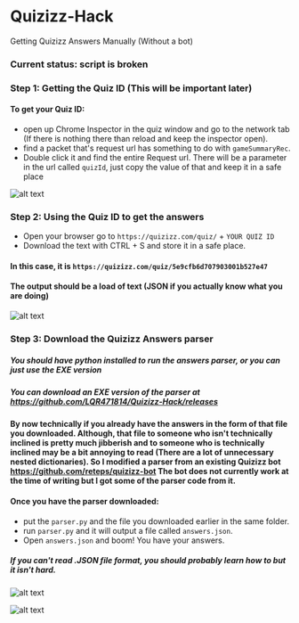 # Quizizz-Hack
Getting Quizizz Answers Manually (Without a bot)

### Current status: script is broken

### Step 1: Getting the Quiz ID (This will be important later)

#### To get your Quiz ID:
 - open up Chrome Inspector in the quiz window and go to the network tab (If there is nothing there than reload and keep the inspector open). 
 - find a packet that's request url has something to do with `gameSummaryRec`. 
 - Double click it and find the entire Request url. There will be a parameter in the url called `quizId`, just copy the value of that and keep it in a safe place

![alt text](https://github.com/LQR471814/Quizizz-Hack/blob/master/get-quizID-1.jpg)

### Step 2: Using the Quiz ID to get the answers

 - Open your browser go to `https://quizizz.com/quiz/` + `YOUR QUIZ ID` 
 - Download the text with CTRL + S and store it in a safe place.
 
 #### In this case, it is `https://quizizz.com/quiz/5e9cfb6d707903001b527e47` 
 #### The output should be a load of text (JSON if you actually know what you are doing) 

![alt text](https://github.com/LQR471814/Quizizz-Hack/blob/master/get-answers-1.jpg)

### Step 3: Download the Quizizz Answers parser 
##### You should have python installed to run the answers parser, or you can just use the EXE version
##### You can download an EXE version of the parser at <https://github.com/LQR471814/Quizizz-Hack/releases>

#### By now technically if you already have the answers in the form of that file you downloaded. Although, that file to someone who isn't technically inclined is pretty much jibberish and to someone who is technically inclined may be a bit annoying to read (There are a lot of unnecessary nested dictionaries). So I modified a parser from an existing Quizizz bot <https://github.com/reteps/quizizz-bot> The bot does not currently work at the time of writing but I got some of the parser code from it.

#### Once you have the parser downloaded:
 - put the `parser.py` and the file you downloaded earlier in the same folder. 
 - run `parser.py` and it will output a file called `answers.json`. 
 - Open `answers.json` and boom! You have your answers. 
 
 ##### If you can't read .JSON file format, you should probably learn how to but it isn't hard.

![alt text](https://github.com/LQR471814/Quizizz-Hack/blob/master/get-answers-2.jpg)

![alt text](https://github.com/LQR471814/Quizizz-Hack/blob/master/get-answers-4.jpg)
